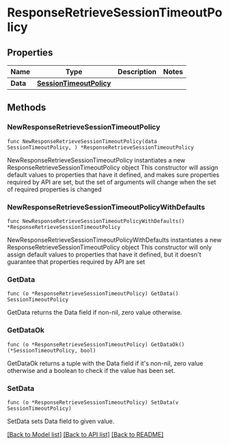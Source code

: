 # ResponseRetrieveSessionTimeoutPolicy

## Properties

Name | Type | Description | Notes
------------ | ------------- | ------------- | -------------
**Data** | [**SessionTimeoutPolicy**](SessionTimeoutPolicy.md) |  | 

## Methods

### NewResponseRetrieveSessionTimeoutPolicy

`func NewResponseRetrieveSessionTimeoutPolicy(data SessionTimeoutPolicy, ) *ResponseRetrieveSessionTimeoutPolicy`

NewResponseRetrieveSessionTimeoutPolicy instantiates a new ResponseRetrieveSessionTimeoutPolicy object
This constructor will assign default values to properties that have it defined,
and makes sure properties required by API are set, but the set of arguments
will change when the set of required properties is changed

### NewResponseRetrieveSessionTimeoutPolicyWithDefaults

`func NewResponseRetrieveSessionTimeoutPolicyWithDefaults() *ResponseRetrieveSessionTimeoutPolicy`

NewResponseRetrieveSessionTimeoutPolicyWithDefaults instantiates a new ResponseRetrieveSessionTimeoutPolicy object
This constructor will only assign default values to properties that have it defined,
but it doesn't guarantee that properties required by API are set

### GetData

`func (o *ResponseRetrieveSessionTimeoutPolicy) GetData() SessionTimeoutPolicy`

GetData returns the Data field if non-nil, zero value otherwise.

### GetDataOk

`func (o *ResponseRetrieveSessionTimeoutPolicy) GetDataOk() (*SessionTimeoutPolicy, bool)`

GetDataOk returns a tuple with the Data field if it's non-nil, zero value otherwise
and a boolean to check if the value has been set.

### SetData

`func (o *ResponseRetrieveSessionTimeoutPolicy) SetData(v SessionTimeoutPolicy)`

SetData sets Data field to given value.



[[Back to Model list]](../README.md#documentation-for-models) [[Back to API list]](../README.md#documentation-for-api-endpoints) [[Back to README]](../README.md)


